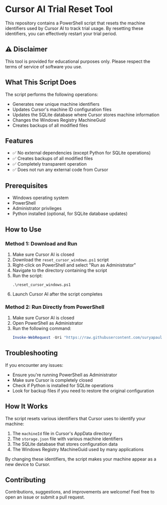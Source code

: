 # Cursor AI Trial Reset Tool

This repository contains a PowerShell script that resets the machine identifiers used by Cursor AI to track trial usage. By resetting these identifiers, you can effectively restart your trial period.

## ⚠️ Disclaimer

This tool is provided for educational purposes only. Please respect the terms of service of software you use.

## What This Script Does

The script performs the following operations:
- Generates new unique machine identifiers
- Updates Cursor's machine ID configuration files
- Updates the SQLite database where Cursor stores machine information
- Changes the Windows Registry MachineGuid
- Creates backups of all modified files

## Features

- ✅ No external dependencies (except Python for SQLite operations)
- ✅ Creates backups of all modified files
- ✅ Completely transparent operation
- ✅ Does not run any external code from Cursor

## Prerequisites

- Windows operating system
- PowerShell
- Administrator privileges
- Python installed (optional, for SQLite database updates)

## How to Use

### Method 1: Download and Run

1. Make sure Cursor AI is closed
2. Download the `reset_cursor_windows.ps1` script
3. Right-click on PowerShell and select "Run as Administrator"
4. Navigate to the directory containing the script
5. Run the script:
   ```
   .\reset_cursor_windows.ps1
   ```
6. Launch Cursor AI after the script completes

### Method 2: Run Directly from PowerShell

1. Make sure Cursor AI is closed
2. Open PowerShell as Administrator
3. Run the following command:
   ```powershell
   Invoke-WebRequest -Uri "https://raw.githubusercontent.com/suryapaul01/Cursor-Trial-Reset/main/reset_cursor_windows.ps1" -OutFile "$env:TEMP\reset_cursor.ps1"; & "$env:TEMP\reset_cursor.ps1"
   ```

## Troubleshooting

If you encounter any issues:
- Ensure you're running PowerShell as Administrator
- Make sure Cursor is completely closed
- Check if Python is installed for SQLite operations
- Look for backup files if you need to restore the original configuration

## How It Works

The script resets various identifiers that Cursor uses to identify your machine:
1. The `machineId` file in Cursor's AppData directory
2. The `storage.json` file with various machine identifiers
3. The SQLite database that stores configuration data
4. The Windows Registry MachineGuid used by many applications

By changing these identifiers, the script makes your machine appear as a new device to Cursor.

## Contributing

Contributions, suggestions, and improvements are welcome! Feel free to open an issue or submit a pull request.
